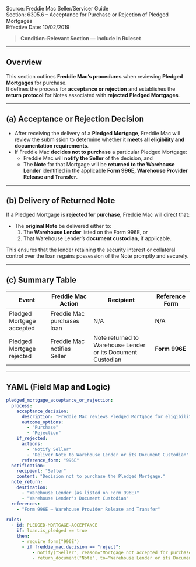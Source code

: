 Source: Freddie Mac Seller/Servicer Guide  
Section: 6305.6 – Acceptance for Purchase or Rejection of Pledged Mortgages  
Effective Date: 10/02/2019  

> **Condition-Relevant Section — Include in Ruleset**

---

## Overview

This section outlines **Freddie Mac’s procedures** when reviewing **Pledged Mortgages** for purchase.  
It defines the process for **acceptance or rejection** and establishes the **return protocol** for Notes associated with **rejected Pledged Mortgages**.

---

## (a) Acceptance or Rejection Decision

- After receiving the delivery of a **Pledged Mortgage**, Freddie Mac will review the submission to determine whether it **meets all eligibility and documentation requirements**.
- If Freddie Mac **decides not to purchase** a particular Pledged Mortgage:
  - Freddie Mac will **notify the Seller** of the decision, and  
  - The **Note** for that Mortgage will be **returned to the Warehouse Lender** identified in the applicable **Form 996E, Warehouse Provider Release and Transfer**.

---

## (b) Delivery of Returned Note

If a Pledged Mortgage is **rejected for purchase**, Freddie Mac will direct that:

- The **original Note** be delivered either to:
  1. The **Warehouse Lender** listed on the Form 996E, or  
  2. That Warehouse Lender’s **document custodian**, if applicable.

This ensures that the lender retaining the security interest or collateral control over the loan regains possession of the Note promptly and securely.

---

## (c) Summary Table

| Event | Freddie Mac Action | Recipient | Reference Form |
|--------|--------------------|------------|----------------|
| Pledged Mortgage accepted | Freddie Mac purchases loan | N/A | N/A |
| Pledged Mortgage rejected | Freddie Mac notifies Seller | Note returned to Warehouse Lender or its Document Custodian | **Form 996E** |

---

## YAML (Field Map and Logic)
```yaml
pledged_mortgage_acceptance_or_rejection:
  process:
    acceptance_decision:
      description: "Freddie Mac reviews Pledged Mortgage for eligibility and documentation compliance."
      outcome_options:
        - "Purchase"
        - "Rejection"
    if_rejected:
      actions:
        - "Notify Seller"
        - "Deliver Note to Warehouse Lender or its Document Custodian"
      reference_form: "996E"
  notification:
    recipient: "Seller"
    content: "Decision not to purchase the Pledged Mortgage."
  note_return:
    destination:
      - "Warehouse Lender (as listed on Form 996E)"
      - "Warehouse Lender's Document Custodian"
  references:
    - "Form 996E – Warehouse Provider Release and Transfer"

rules:
  - id: PLEDGED-MORTGAGE-ACCEPTANCE
    if: loan.is_pledged == true
    then:
      - require_form("996E")
      - if freddie_mac.decision == "reject":
          - notify("Seller", reason="Mortgage not accepted for purchase")
          - return_document("Note", to="Warehouse Lender or its Document Custodian per Form 996E")
